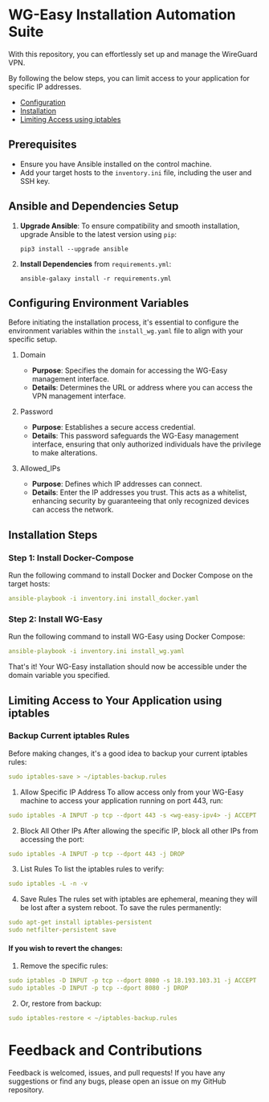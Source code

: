 # WG-Easy Installation Automation Suite
With this repository, you can effortlessly set up and manage the WireGuard VPN.

By following the below steps, you can limit access to your application for specific IP addresses.

- [Configuration](#configuring-environment-variables)
- [Installation](#installation-steps)
- [Limiting Access using iptables](#limiting-access-to-your-application-using-iptables)
## Prerequisites

- Ensure you have Ansible installed on the control machine.
- Add your target hosts to the `inventory.ini` file, including the user and SSH key.

## Ansible and Dependencies Setup

1. **Upgrade Ansible**:
   To ensure compatibility and smooth installation, upgrade Ansible to the latest version using `pip`:
   ```
   pip3 install --upgrade ansible
   ```

2. **Install Dependencies** from `requirements.yml`:
   ```
   ansible-galaxy install -r requirements.yml
   ```

## Configuring Environment Variables
Before initiating the installation process, it's essential to configure the environment variables within the `install_wg.yaml` file to align with your specific setup.

1. Domain
   - **Purpose**: Specifies the domain for accessing the WG-Easy management interface.
   - **Details**: Determines the URL or address where you can access the VPN management interface.

2. Password
   - **Purpose**: Establishes a secure access credential.
   - **Details**: This password safeguards the WG-Easy management interface, ensuring that only authorized individuals have the privilege to make alterations.

3. Allowed_IPs
   - **Purpose**: Defines which IP addresses can connect.
   - **Details**: Enter the IP addresses you trust. This acts as a whitelist, enhancing security by guaranteeing that only recognized devices can access the network.

## Installation Steps
### Step 1: Install Docker-Compose
Run the following command to install Docker and Docker Compose on the target hosts:
```yaml
ansible-playbook -i inventory.ini install_docker.yaml
```
### Step 2: Install WG-Easy
Run the following command to install WG-Easy using Docker Compose:
```yaml
ansible-playbook -i inventory.ini install_wg.yaml
```
That's it! Your WG-Easy installation should now be accessible under the domain variable you specified.

## Limiting Access to Your Application using iptables
### Backup Current iptables Rules
Before making changes, it's a good idea to backup your current iptables rules:
```yaml
sudo iptables-save > ~/iptables-backup.rules
```
1. Allow Specific IP Address
To allow access only from your WG-Easy machine to access your application running on port 443, run:
```yaml
sudo iptables -A INPUT -p tcp --dport 443 -s <wg-easy-ipv4> -j ACCEPT
```
2. Block All Other IPs
After allowing the specific IP, block all other IPs from accessing the port:
 ```yaml
 sudo iptables -A INPUT -p tcp --dport 443 -j DROP
 ```
3. List Rules
To list the iptables rules to verify:
```yaml
sudo iptables -L -n -v
```
4. Save Rules
The rules set with iptables are ephemeral, meaning they will be lost after a system reboot. To save the rules permanently:
```yaml
sudo apt-get install iptables-persistent
sudo netfilter-persistent save
```
#### If you wish to revert the changes:

1. Remove the specific rules:
```yaml
sudo iptables -D INPUT -p tcp --dport 8080 -s 18.193.103.31 -j ACCEPT
sudo iptables -D INPUT -p tcp --dport 8080 -j DROP
```
2. Or, restore from backup:
```yaml
sudo iptables-restore < ~/iptables-backup.rules
```

# Feedback and Contributions
Feedback is welcomed, issues, and pull requests! If you have any suggestions or find any bugs, please open an issue on my GitHub repository.
